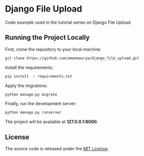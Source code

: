 # Django File Upload 

Code example used in the tutorial series on Django File Upload.

## Running the Project Locally

First, clone the repository to your local machine:

```bash
git clone https://github.com/amanmaurya/django_file_upload.git
```

Install the requirements:

```bash
pip install -r requirements.txt
```

Apply the migrations:

```bash
python manage.py migrate
```

Finally, run the development server:

```bash
python manage.py runserver
```

The project will be available at **127.0.0.1:8000**.


## License

The source code is released under the [MIT License](https://github.com/sibtc/django-upload-example/blob/master/LICENSE).